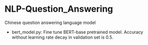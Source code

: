 # NLP-Question_Answering
Chinese question answering language model

- bert_model.py: Fine tune BERT-base pretrained model. 
Accuracy without learning rate decay in validation 
set is 0.5.
